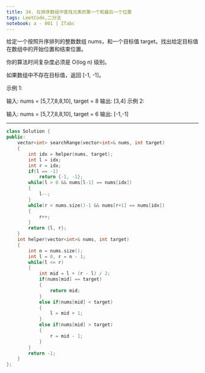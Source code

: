 ```yaml
---
title: 34. 在排序数组中查找元素的第一个和最后一个位置
tags: LeetCode,二分法
notebook: a - 001 | ITabc
---
```


给定一个按照升序排列的整数数组 nums，和一个目标值 target。找出给定目标值在数组中的开始位置和结束位置。

你的算法时间复杂度必须是 O(log n) 级别。

如果数组中不存在目标值，返回 [-1, -1]。

示例 1:

输入: nums = [5,7,7,8,8,10], target = 8
输出: [3,4]
示例 2:

输入: nums = [5,7,7,8,8,10], target = 6
输出: [-1,-1]

---


```cpp
class Solution {
public:
    vector<int> searchRange(vector<int>& nums, int target) 
    {
        int idx = helper(nums, target);
        int l = idx;
        int r = idx;
        if(l == -1)
            return {-1, -1};
        while(l > 0 && nums[l-1] == nums[idx])
        {
            l--;
        }
        while(r < nums.size()-1 && nums[r+1] == nums[idx])
        {
            r++;
        }
        return {l, r};
    }
    int helper(vector<int>& nums, int target)
    {
        int n = nums.size();
        int l = 0, r = n - 1;
        while(l <= r)
        {
            int mid = l + (r - l) / 2;
            if(nums[mid] == target)
            {
                return mid;
            }
            else if(nums[mid] < target)
            {
                l = mid + 1;
            }
            else if(nums[mid] > target)
            {
                r = mid - 1;
            }
        }
        return -1;
    }
};
```